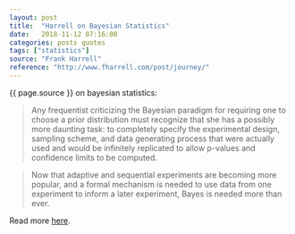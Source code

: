 ```yaml
---
layout: post
title:  "Harrell on Bayesian Statistics"
date:   2018-11-12 07:16:00
categories: posts quotes
tags: ["statistics"]
source: "Frank Harrell"
reference: "http://www.fharrell.com/post/journey/"
---
```


{{ page.source }} on bayesian statistics:

> Any frequentist criticizing the Bayesian paradigm for requiring one to choose a prior distribution must recognize that she has a possibly more daunting task: to completely specify the experimental design, sampling scheme, and data generating process that were actually used and would be infinitely replicated to allow p-values and confidence limits to be computed.

> Now that adaptive and sequential experiments are becoming more popular, and a formal mechanism is needed to use data from one experiment to inform a later experiment, Bayes is needed more than ever. 

Read more [here]({{page.reference}}).
